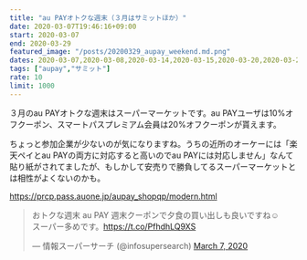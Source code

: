 ```yaml
---
title: "au PAYオトクな週末（３月はサミットほか）"
date: 2020-03-07T19:46:16+09:00
start: 2020-03-07
end: 2020-03-29
featured_image: "/posts/20200329_aupay_weekend.md.png"
dates: 2020-03-07,2020-03-08,2020-03-14,2020-03-15,2020-03-20,2020-03-21,2020-03-22,2020-03-28,2020-03-29
tags: ["aupay","サミット"]
rate: 10
limit: 1000
---
```


３月のau PAYオトクな週末はスーパーマーケットです。au PAYユーザは10%オフクーポン、スマートパスプレミアム会員は20%オフクーポンが貰えます。

ちょっと参加企業が少ないのが気になりますね。うちの近所のオーケーには「楽天ペイとau PAYの両方に対応すると高いのでau PAYには対応しません」なんて貼り紙がされてましたが、もしかして安売りで勝負してるスーパーマーケットとは相性がよくないのかも。

https://prcp.pass.auone.jp/aupay_shopqp/modern.html

<blockquote class="twitter-tweet"><p lang="ja" dir="ltr">おトクな週末 au PAY 週末クーポンで夕食の買い出しも良いですね☺️<br>スーパー多めです。<a href="https://t.co/PfhdhLQ9XS">https://t.co/PfhdhLQ9XS</a></p>&mdash; 情報スーパーサーチ (@infosupersearch) <a href="https://twitter.com/infosupersearch/status/1236232878477852672?ref_src=twsrc%5Etfw">March 7, 2020</a></blockquote> <script async src="https://platform.twitter.com/widgets.js" charset="utf-8"></script>
